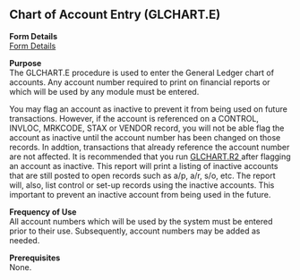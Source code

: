 ##  Chart of Account Entry (GLCHART.E)

<PageHeader />

**Form Details**  
[ Form Details ](GLCHART-E-1/README.md)   

**Purpose**  
The GLCHART.E procedure is used to enter the General Ledger chart of accounts.
Any account number required to print on financial reports or which will be
used by any module must be entered.  
  
You may flag an account as inactive to prevent it from being used on future transactions. However, if the account is referenced on a CONTROL, INVLOC, MRKCODE, STAX or VENDOR record, you will not be able flag the account as inactive until the account number has been changed on those records. In addtion, transactions that already reference the account number are not affected. It is recommended that you run [ GLCHART.R2 ](../../GL-REPORT/GLCHART-R2/README.md) after flagging an account as inactive. This report will print a listing of inactive accounts that are still posted to open records such as a/p, a/r, s/o, etc. The report will, also, list control or set-up records using the inactive accounts. This important to prevent an inactive account from being used in the future.   
  
  
  

**Frequency of Use**  
All account numbers which will be used by the system must be entered prior to
their use. Subsequently, account numbers may be added as needed.

**Prerequisites**  
None.

<badge text= "Version 8.10.57" vertical="middle" />

<PageFooter />